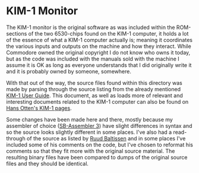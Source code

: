 # KIM-1 Monitor
The KIM-1 monitor is the original software as was included within the ROM-sections of the two 6530-chips found on the KIM-1 computer, it holds a lot of the essence of what a KIM-1 computer actually is; meaning it coordinates the various inputs and outputs on the machine and how they interact. While Commodore owned the original copyright I do not know who owns it today, but as the code was included with the manuals sold with the machine I assume it is OK as long as everyone understands that I did originally write it and it is probably owned by someone, somewhere.

With that out of the way, the source files found within this directory was made by parsing through the source listing from the already mentioned [KIM-1 User Guide](http://users.telenet.be/kim1-6502/6502/usrman.html#I). This document, as well as loads more of relevant and interesting documents related to the KIM-1 computer can also be found on [Hans Otten's KIM-1 pages](http://retro.hansotten.nl/6502-sbc/kim-1-manuals-and-software/kim-1-manuals-and-software/).

Some changes have been made here and there, mostly because my assembler of choice ([SB-Assembler 3](https://www.sbprojects.net/sbasm/index.php)) have slight differences in syntax and so the source looks slightly different in some places. I've also had a read-through of the source as listed by [Ruud Baltissen](http://www.baltissen.org/newhtm/src_kim.htm) and in some places I've included some of his comments on the code, but I've chosen to reformat his comments so that they fit more with the original source material. The resulting binary files have been compared to dumps of the original source files and they should be identical.